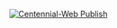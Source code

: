 [![Centennial-Web Publish](https://github.com/NischalPV/Centennial/actions/workflows/web-publish.yml/badge.svg?branch=dev)](https://github.com/NischalPV/Centennial/actions/workflows/web-publish.yml)
